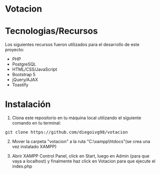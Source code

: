 # Votacion

# Tecnologias/Recursos
Los siguientes recursos fueron utilizados para el desarrollo de este proyecto:

- PHP
- PostgreSQL
- HTML/CSS/JavaScript
- Bootstrap 5
- jQuery/AJAX
- Toastify

# Instalación

1. Clona este repositorio en tu máquina local utilizando el siguiente comando en tu terminal:
<pre>git clone https://github.com/diegoivg98/votacion</pre>

2. Mover la carpeta "votacion" a la ruta "C:\xampp\htdocs"(se crea una vez instalado XAMPP)

3. Abrir XAMPP Control Panel, click en Start, luego en Admin (para que vaya a localhost) y finalmente haz click en Votacion para que ejecute el index.php
